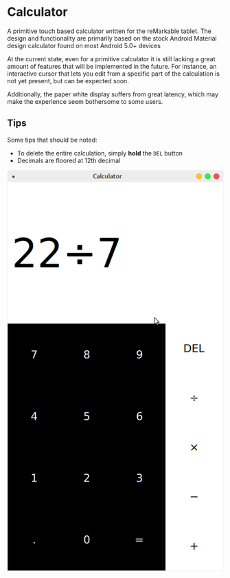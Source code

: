 # Calculator

A primitive touch based calculator written for the reMarkable tablet.
The design and functionality are primarily based on the stock Android
Material design calculator found on most Android 5.0+ devices

At the current state, even for a primitive calculator it is still
lacking a great amount of features that will be implemented in the future.
For instance, an interactive cursor that lets you edit from a specific part
of the calculation is not yet present, but can be expected soon.

Additionally, the paper white display suffers from great latency, which may
make the experience seem bothersome to some users.

## Tips

Some tips that should be noted:

- To delete the entire calculation, simply **hold** the `DEL` button
- Decimals are floored at 12th decimal

![Desktop emulation](./Screenshot.png)
